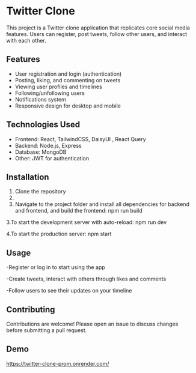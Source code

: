 # Twitter Clone

This project is a Twitter clone application that replicates core social media features. Users can register, post tweets, follow other users, and interact with each other.

## Features

- User registration and login (authentication)  
- Posting, liking, and commenting on tweets    
- Viewing user profiles and timelines  
- Following/unfollowing users 
- Notifications system    
- Responsive design for desktop and mobile

## Technologies Used

- Frontend: React, TailwindCSS, DaisyUI , React Query  
- Backend: Node.js, Express  
- Database: MongoDB  
- Other: JWT for authentication

## Installation

1. Clone the repository
2.   
3. Navigate to the project folder and install all dependencies for backend and frontend, and build the frontend:
    npm run build
   
3.To start the development server with auto-reload:
    npm run dev
    
4.To start the production server:
    npm start

## Usage
-Register or log in to start using the app

-Create tweets, interact with others through likes and comments

-Follow users to see their updates on your timeline

## Contributing
Contributions are welcome! Please open an issue to discuss changes before submitting a pull request.

## Demo
https://twitter-clone-prom.onrender.com/
